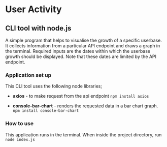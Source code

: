 # User Activity
## CLI tool with node.js

A simple program that helps to visualise the growth of a specific userbase.
It collects information from a particular API endpoint and draws a graph in the terminal.
Required inputs are the dates within which the userbase growth should be displayed. Note that these dates are limited by the API endpoint.


### Application set up
This CLI tool uses the following node libraries;
* **axios** - to make request from the api endpoint 
```npm install axios```

* **console-bar-chart** - renders the requested data in a bar chart graph.
```npm install console-bar-chart```


### How to use
This application runs in the terminal. When inside the project directory, run ```node index.js```
